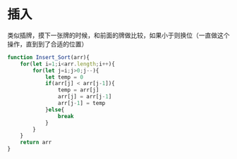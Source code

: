 # 插入

类似插牌，摸下一张牌的时候，和前面的牌做比较，如果小于则换位（一直做这个操作，直到到了合适的位置）

```jsx
function Insert_Sort(arr){
	for(let i=1;i<arr.length;i++){
		for(let j=i;j>0;j--){
			let temp = 0
			if(arr[j] < arr[j-1]){ 
				temp = arr[j]
				arr[j] = arr[j-1]
				arr[j-1] = temp
			}else{
				break
			}
		}
	}
	return arr 
}
```